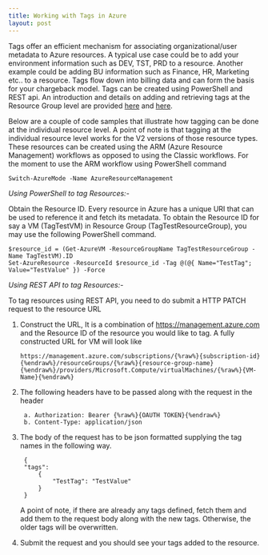 ```yaml
---
title: Working with Tags in Azure
layout: post
---
```


Tags offer an efficient mechanism for associating organizational/user metadata to Azure resources. A typical use case could be to add your environment 
information such as DEV, TST, PRD to a resource. Another example could be adding BU information such as Finance, HR, Marketing etc.. to a resource. 
Tags flow down into billing data and can form the basis for your chargeback model. Tags can be created using PowerShell and REST api. An introduction
and details on adding and retrieving tags at the Resource Group level are provided [here](https://azure.microsoft.com/en-us/documentation/articles/resource-group-using-tags/) and 
[here](http://msdn.microsoft.com/library/azure/dn790568.aspx). 

Below are a couple of code samples that illustrate how tagging can be done at the individual
resource level. A point of note is that tagging at the individual resource level works for the V2 versions of those resource types. These resources can be created
using the ARM (Azure Resource Management) workflows as opposed to using the Classic workflows. For the moment to use the ARM workflow using PowerShell command


    Switch-AzureMode -Name AzureResourceManagement

*Using PowerShell to tag Resources:-*

Obtain the Resource ID. Every resource in Azure has a unique URI that can be used to reference it and fetch its metadata. To obtain the Resource ID for 
say a VM (TagTestVM) in Resource Group (TagTestResourceGroup), you may use the following PowerShell command. 

    $resource_id = (Get-AzureVM -ResourceGroupName TagTestResourceGroup -Name TagTestVM).ID
    Set-AzureResource -ResourceId $resource_id -Tag @(@{ Name="TestTag"; Value="TestValue" }) -Force

*Using REST API to tag Resources:-*

To tag resources using REST API, you need to do submit a HTTP PATCH request to the resource URL

1. Construct the URL, It is a combination of https://management.azure.com and the Resource ID of the resource you would like to tag. A fully constructed
URL for VM will look like 

	```
	https://management.azure.com/subscriptions/{%raw%}{subscription-id}{%endraw%}/resourceGroups/{%raw%}{resource-group-name}{%endraw%}/providers/Microsoft.Compute/virtualMachines/{%raw%}{VM-Name}{%endraw%}
	```

2. The following headers have to be passed along with the request in the header

		a. Authorization: Bearer {%raw%}{OAUTH TOKEN}{%endraw%}
		b. Content-Type: application/json

3. The body of the request has to be json formatted supplying the tag names in the following way.

		{
		"tags": 
		    {
		        "TestTag": "TestValue"
		    }
		} 
		
	A point of note, if there are already any tags defined, fetch them and add them to the request body along with the new tags. Otherwise, the older tags
	will be overwritten.

4. Submit the request and you should see your tags added to the resource. 
